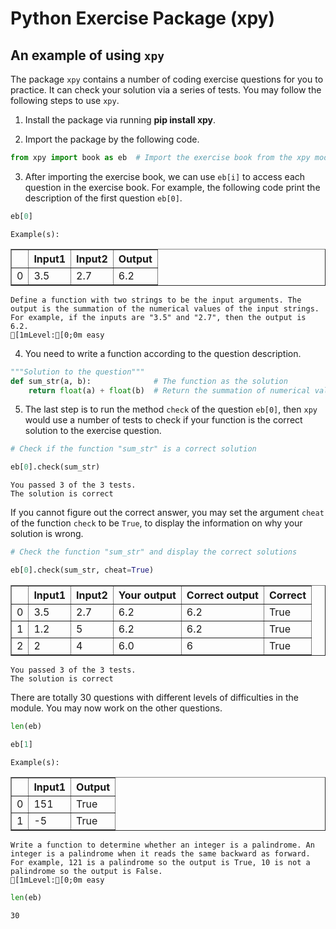 # Python Exercise Package (xpy)

## An example of using <code>xpy</code>

The package <code>xpy</code> contains a number of coding exercise questions for you to practice. It can check your solution via a series of tests. You may follow the following steps to use <code>xpy</code>.
1. Install the package via running <b>pip install xpy</b>.

2. Import the package by the following code.


```python
from xpy import book as eb  # Import the exercise book from the xpy module
```

3. After importing the exercise book, we can use <code>eb[i]</code> to access each question in the exercise book. For example, the following code print the description of the first question <code>eb[0]</code>.


```python
eb[0]
```

    Example(s):



<div>
<style scoped>
    .dataframe tbody tr th:only-of-type {
        vertical-align: middle;
    }

    .dataframe tbody tr th {
        vertical-align: top;
    }

    .dataframe thead th {
        text-align: right;
    }
</style>
<table border="1" class="dataframe">
  <thead>
    <tr style="text-align: right;">
      <th></th>
      <th>Input1</th>
      <th>Input2</th>
      <th>Output</th>
    </tr>
  </thead>
  <tbody>
    <tr>
      <td>0</td>
      <td>3.5</td>
      <td>2.7</td>
      <td>6.2</td>
    </tr>
  </tbody>
</table>
</div>





    Define a function with two strings to be the input arguments. The output is the summation of the numerical values of the input strings. For example, if the inputs are "3.5" and "2.7", then the output is 6.2.
    [1mLevel:[0;0m easy



4. You need to write a function according to the question description. 


```python
"""Solution to the question"""
def sum_str(a, b):              # The function as the solution
    return float(a) + float(b)  # Return the summation of numerical values
```

5. The last step is to run the method <code>check</code> of the question <code>eb[0]</code>, then <code>xpy</code> would use a number of tests to check if your function is the correct solution to the exercise question.


```python
# Check if the function "sum_str" is a correct solution 

eb[0].check(sum_str)            
```

    You passed 3 of the 3 tests. 
    The solution is correct


If you cannot figure out the correct answer, you may set the argument <code>cheat</code> of the function <code>check</code> to be <code>True</code>, to display the information on why your solution is wrong.


```python
# Check the function "sum_str" and display the correct solutions

eb[0].check(sum_str, cheat=True)   
```


<div>
<style scoped>
    .dataframe tbody tr th:only-of-type {
        vertical-align: middle;
    }

    .dataframe tbody tr th {
        vertical-align: top;
    }

    .dataframe thead th {
        text-align: right;
    }
</style>
<table border="1" class="dataframe">
  <thead>
    <tr style="text-align: right;">
      <th></th>
      <th>Input1</th>
      <th>Input2</th>
      <th>Your output</th>
      <th>Correct output</th>
      <th>Correct</th>
    </tr>
  </thead>
  <tbody>
    <tr>
      <td>0</td>
      <td>3.5</td>
      <td>2.7</td>
      <td>6.2</td>
      <td>6.2</td>
      <td>True</td>
    </tr>
    <tr>
      <td>1</td>
      <td>1.2</td>
      <td>5</td>
      <td>6.2</td>
      <td>6.2</td>
      <td>True</td>
    </tr>
    <tr>
      <td>2</td>
      <td>2</td>
      <td>4</td>
      <td>6.0</td>
      <td>6</td>
      <td>True</td>
    </tr>
  </tbody>
</table>
</div>


    You passed 3 of the 3 tests. 
    The solution is correct


There are totally 30 questions with different levels of difficulties in the module. You may now work on the other questions.


```python
len(eb)

eb[1]
```

    Example(s):



<div>
<style scoped>
    .dataframe tbody tr th:only-of-type {
        vertical-align: middle;
    }

    .dataframe tbody tr th {
        vertical-align: top;
    }

    .dataframe thead th {
        text-align: right;
    }
</style>
<table border="1" class="dataframe">
  <thead>
    <tr style="text-align: right;">
      <th></th>
      <th>Input1</th>
      <th>Output</th>
    </tr>
  </thead>
  <tbody>
    <tr>
      <td>0</td>
      <td>151</td>
      <td>True</td>
    </tr>
    <tr>
      <td>1</td>
      <td>-5</td>
      <td>True</td>
    </tr>
  </tbody>
</table>
</div>





    Write a function to determine whether an integer is a palindrome. An integer is a palindrome when it reads the same backward as forward. For example, 121 is a palindrome so the output is True, 10 is not a palindrome so the output is False.
    [1mLevel:[0;0m easy




```python
len(eb)
```




    30


